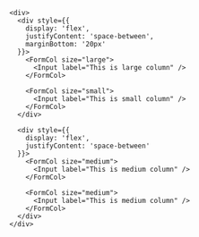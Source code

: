     <div>
      <div style={{
        display: 'flex',
        justifyContent: 'space-between',
        marginBottom: '20px'
      }}>
        <FormCol size="large">
          <Input label="This is large column" />
        </FormCol>

        <FormCol size="small">
          <Input label="This is small column" />
        </FormCol>
      </div>

      <div style={{
        display: 'flex',
        justifyContent: 'space-between'
      }}>
        <FormCol size="medium">
          <Input label="This is medium column" />
        </FormCol>

        <FormCol size="medium">
          <Input label="This is medium column" />
        </FormCol>
      </div>
    </div>